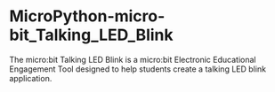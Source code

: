 # MicroPython-micro-bit_Talking_LED_Blink
The micro:bit Talking LED Blink is a micro:bit Electronic Educational Engagement Tool designed to help students create a talking LED blink application.
